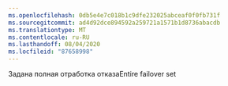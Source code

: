 ```yaml
---
ms.openlocfilehash: 0db5e4e7c018b1c9dfe232025abceaf0f0fb731f
ms.sourcegitcommit: ad4d92dce894592a259721a1571b1d8736abacdb
ms.translationtype: MT
ms.contentlocale: ru-RU
ms.lasthandoff: 08/04/2020
ms.locfileid: "87658998"
---
```

<span data-ttu-id="b0530-101">Задана полная отработка отказа</span><span class="sxs-lookup"><span data-stu-id="b0530-101">Entire failover set</span></span>
